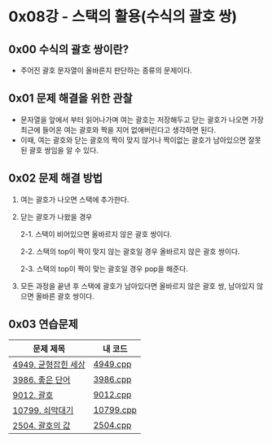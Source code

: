 # 0x08강 - 스택의 활용(수식의 괄호 쌍)

## 0x00 수식의 괄호 쌍이란?

- 주어진 괄호 문자열이 올바른지 판단하는 종류의 문제이다.

## 0x01 문제 해결을 위한 관찰

- 문자열을 앞에서 부터 읽어나가며 여는 괄호는 저장해두고 닫는 괄호가 나오면 가장 최근에 들어온 여는 괄호와 짝을 지어 없애버린다고 생각하면 된다.
- 이때, 여는 괄호와 닫는 괄호의 짝이 맞지 않거나 짝이없는 괄호가 남아있으면 잘못된 괄호 쌍임을 알 수 있다.

## 0x02 문제 해결 방법

1. 여는 괄호가 나오면 스택에 추가한다.

2. 닫는 괄호가 나왔을 경우

   2-1. 스택이 비어있으면 올바르지 않은 괄호 쌍이다.

   2-2. 스택의 top이 짝이 맞지 않는 괄호일 경우 올바르지 않은 괄호 쌍이다.

   2-3. 스택의 top이 짝이 맞는 괄호일 경우 pop을 해준다.

3. 모든 과정을 끝낸 후 스택에 괄호가 남아있다면 올바르지 않은 괄호 쌍, 남아있지 않으면 올바른 괄호 쌍이다.

## 0x03 연습문제

| 문제 제목                                                   | 내 코드                                                      |
| ----------------------------------------------------------- | ------------------------------------------------------------ |
| [4949. 균형잡힌 세상](https://www.acmicpc.net/problem/4949) | [4949.cpp](https://github.com/tommya98/Coding-test/blob/main/Baekjoon%20code/4949.cpp) |
| [3986. 좋은 단어](https://www.acmicpc.net/problem/3986)     | [3986.cpp](https://github.com/tommya98/Coding-test/blob/main/Baekjoon%20code/3986.cpp) |
| [9012. 괄호](https://www.acmicpc.net/problem/9012)          | [9012.cpp](https://github.com/tommya98/Coding-test/blob/main/Baekjoon%20code/9012.cpp) |
| [10799. 쇠막대기](https://www.acmicpc.net/problem/10799)    | [10799.cpp](https://github.com/tommya98/Coding-test/blob/main/Baekjoon%20code/10799.cpp) |
| [2504. 괄호의 값](https://www.acmicpc.net/problem/2504)     | [2504.cpp](https://github.com/tommya98/Coding-test/blob/main/Baekjoon%20code/2504.cpp) |

